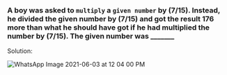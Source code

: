 ### A boy was asked to `multiply` a `given number` by (7/15). Instead, he divided the given number by (7/15) and got the result 176 more than what he should have got if he had multiplied the number by (7/15). The given number was _______

Solution:


![WhatsApp Image 2021-06-03 at 12 04 00 PM](https://user-images.githubusercontent.com/15210898/120598437-dfc57c00-c463-11eb-92f3-1da1bb1c9b65.jpeg)
